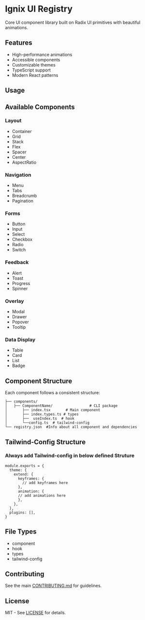 # Ignix UI Registry

Core UI component library built on Radix UI primitives with beautiful animations.

## Features

- High-performance animations
- Accessible components
- Customizable themes
- TypeScript support
- Modern React patterns


## Usage

## Available Components

### Layout
- Container
- Grid
- Stack
- Flex
- Spacer
- Center
- AspectRatio

### Navigation
- Menu
- Tabs
- Breadcrumb
- Pagination

### Forms
- Button
- Input
- Select
- Checkbox
- Radio
- Switch

### Feedback
- Alert
- Toast
- Progress
- Spinner

### Overlay
- Modal
- Drawer
- Popover
- Tooltip

### Data Display
- Table
- Card
- List
- Badge

## Component Structure

Each component follows a consistent structure:

```
├── components/
│   ├── ComponentName/                 # CLI package
│       ├── index.tsx       # Main component
│       ├── index.types.ts # types
│       ├──  useIndex.ts  # hook   
│       └──config.ts  # tailwind-config              
└── registry.json  #Info about all component and dependencies
```

## Tailwind-Config Structure
### Always add Tailwind-config in below defined Struture
```tsx
module.exports = {
  theme: {
    extend: {
      keyframes: {
        // add keyframes here
      },
      animation: {
      // add animations here
      },
    },
  },
  plugins: [],
}

```

## File Types

- component
- hook
- types
- tailwind-config

## Contributing

See the main [CONTRIBUTING.md](../../CONTRIBUTING.md) for guidelines.

## License

MIT - See [LICENSE](../../LICENSE) for details.
